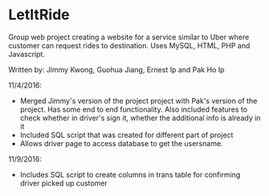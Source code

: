 # LetItRide
Group web project creating a website for a service similar to Uber where customer can request rides to destination. 
Uses MySQL, HTML,  PHP and Javascript.

Written by: Jimmy Kwong, Guohua Jiang, Ernest Ip and Pak Ho Ip

11/4/2016: 
- Merged Jimmy's version of the project project with Pak's version of the project. Has some end to end functionality. Also included features to check whether in driver's 
sign it, whether the additional info is already in it
- Included SQL script that was created for different part of project
- Allows driver page to access database to get the usersname.

11/9/2016:
- Includes SQL script to create columns in trans table for confirming driver picked up customer
